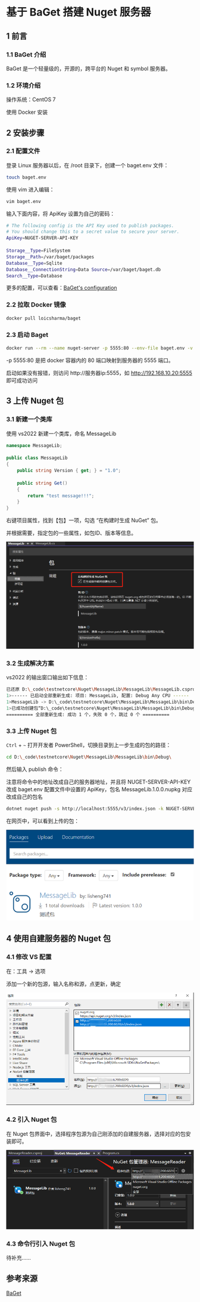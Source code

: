 # 基于 BaGet 搭建 Nuget 服务器



## 1 前言

### 1.1 BaGet 介绍

BaGet 是一个轻量级的，开源的，跨平台的 Nuget 和 symbol 服务器。

### 1.2 环境介绍

操作系统：CentOS 7

使用 Docker 安装



## 2 安装步骤

### 2.1 配置文件

登录 Linux 服务器以后，在 /root 目录下，创建一个 baget.env 文件：

```bash
touch baget.env
```

使用 vim 进入编辑：

```bash
vim baget.env
```

输入下面内容，将 ApiKey 设置为自己的密码：

```bash
# The following config is the API Key used to publish packages.
# You should change this to a secret value to secure your server.
ApiKey=NUGET-SERVER-API-KEY

Storage__Type=FileSystem
Storage__Path=/var/baget/packages
Database__Type=Sqlite
Database__ConnectionString=Data Source=/var/baget/baget.db
Search__Type=Database
```

更多的配置，可以查看：[BaGet's configuration](https://loic-sharma.github.io/BaGet/configuration/)

### 2.2 拉取 Docker 镜像

```bash
docker pull loicsharma/baget
```

### 2.3 启动 Baget

```bash
docker run --rm --name nuget-server -p 5555:80 --env-file baget.env -v "$(pwd)/baget-data:/var/baget" loicsharma/baget:latest
```

-p 5555:80 是把 docker 容器内的 80 端口映射到服务器的 5555 端口。

启动如果没有报错，则访问 http://服务器ip:5555，如 http://192.168.10.20:5555 即可成功访问



## 3 上传 Nuget 包

### 3.1 新建一个类库

使用 vs2022 新建一个类库，命名 MessageLib

```csharp
namespace MessageLib;

public class MessageLib
{
    public string Version { get; } = "1.0";

    public string Get()
    {
        return "test message!!!";
    }
}
```

右键项目属性，找到【包】一项，勾选 “在构建时生成 NuGet” 包。

并根据需要，指定包的一些属性，如包ID、版本等信息。

![image-20220520154238785](../images/image-20220520154238785.png)

### 3.2 生成解决方案

vs2022 的输出窗口输出如下信息：

```bash
已还原 D:\_code\testnetcore\Nuget\MessageLib\MessageLib\MessageLib.csproj (用时 3 ms)。
1>------ 已启动全部重新生成: 项目: MessageLib, 配置: Debug Any CPU ------
1>MessageLib -> D:\_code\testnetcore\Nuget\MessageLib\MessageLib\bin\Debug\net6.0\MessageLib.dll
1>已成功创建包“D:\_code\testnetcore\Nuget\MessageLib\MessageLib\bin\Debug\MessageLib.1.0.0.nupkg”。
========== 全部重新生成: 成功 1 个，失败 0 个，跳过 0 个 ==========
```

### 3.3 上传 Nuget 包

`Ctrl` + `~` 打开开发者 PowerShell，切换目录到上一步生成的包的路径：

```bash
cd D:\_code\testnetcore\Nuget\MessageLib\MessageLib\bin\Debug\
```

然后输入 publish 命令：

注意将命令中的地址改成自己的服务器地址，并且将 NUGET-SERVER-API-KEY 改成 baget.env 配置文件中设置的 ApiKey，包名 MessageLib.1.0.0.nupkg 对应改成自己的包名

```bash
dotnet nuget push -s http://localhost:5555/v3/index.json -k NUGET-SERVER-API-KEY MessageLib.1.0.0.nupkg
```

在网页中，可以看到上传的包：

![image-20220520160254594](../images/image-20220520160254594.png)



## 4 使用自建服务器的 Nuget 包

### 4.1 修改 VS 配置

在：工具 -> 选项

添加一个新的包源，输入名称和源，点更新，确定

![image-20220520160624087](../images/image-20220520160624087.png)

### 4.2 引入 Nuget 包

在 Nuget 包界面中，选择程序包源为自己刚添加的自建服务器，选择对应的包安装即可。

![image-20220520160816243](../images/image-20220520160816243.png)

### 4.3 命令行引入 Nuget 包

待补充……



## 参考来源

[BaGet](https://loic-sharma.github.io/BaGet/)